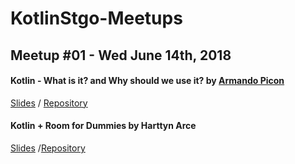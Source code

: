 # KotlinStgo-Meetups

## Meetup #01 - Wed June 14th, 2018

#### Kotlin - What is it? and Why should we use it? by [Armando Picon](https://twitter.com/devpicon)
[Slides]() / [Repository]()


#### Kotlin + Room for Dummies by Harttyn Arce
[Slides]() /[Repository](https://gitlab.com/Hardroid/Room4Dummy)
